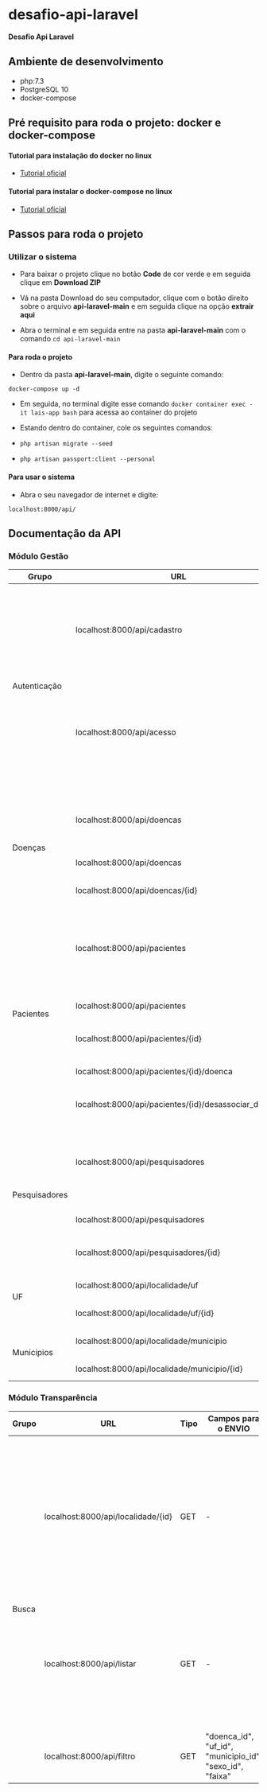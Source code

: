 # desafio-api-laravel

**Desafio Api Laravel**

## Ambiente de desenvolvimento

* php:7.3
* PostgreSQL 10
* docker-compose

## Pré requisito para roda o projeto: docker e docker-compose

#### Tutorial para instalação do docker no linux

* [Tutorial oficial](https://docs.docker.com/engine/install/ubuntu/)

#### Tutorial para instalar o docker-compose no linux

* [Tutorial oficial](https://docs.docker.com/compose/install/)

## Passos para roda o projeto

### Utilizar o sistema

* Para baixar o projeto clique no botão **Code** de cor verde e em seguida clique em **Download ZIP**

* Vá na pasta Download do seu computador, clique com o botão direito sobre o arquivo **api-laravel-main** e em seguida clique na opção **extrair aqui**

* Abra o terminal e em seguida entre na pasta **api-laravel-main** com o comando `cd api-laravel-main` 

#### Para roda o projeto

* Dentro da pasta **api-laravel-main**, digite o seguinte comando:

`docker-compose up -d`

* Em seguida, no terminal digite esse comando `docker container exec -it lais-app bash` para acessa ao container do projeto

* Estando dentro do container, cole os seguintes comandos:

* `php artisan migrate --seed`

* `php artisan passport:client --personal`

#### Para usar o sistema

* Abra o seu navegador de internet e digite: 

`localhost:8000/api/`

## Documentação da API

### Módulo Gestão

<table class="tg">
<thead>
    <tr>
    <th class="tg-0lax">Grupo</th>
        <th class="tg-0pky">URL</th>
        <th class="tg-0pky">Tipo</th>
        <th class="tg-0pky">Campos para o ENVIO</th>
        <th class="tg-0pky">Exemplo de Retorno JSON</th>
        <th class="tg-0lax">Descrição</th>
    </tr>
</thead>
<tbody>
    <tr>
        <td class="tg-0pky" rowspan="2">Autenticação</td>
        <td class="tg-0pky">localhost:8000/api/cadastro</td>
        <td class="tg-0pky">POST</td>
        <td class="tg-0pky">"name", "email", "password","password_confirmation"</td>
        <td class="tg-0lax">{
      "user": {
        "name": "Admin",
        "email": "admin@gmail.com",
        "updated_at": "2021-03-12T11:00:35.000000Z",
        "created_at": "2021-03-12T11:00:35.000000Z",
        "id": 1
      },
      "access_token": "eyJ0eXAiOiJKV1QiLC ..."
      }</td>
        <td class="tg-0lax">Cadastrando do usuário</td>
    </tr>
    <tr>
        <td class="tg-0pky">localhost:8000/api/acesso</td>
        <td class="tg-0pky">POST</td>
        <td class="tg-0pky">"email", "password"</td>
        <td class="tg-0lax">{
      "user": {
        "id": 1,
        "name": "Admin",
        "email": "admin@gmail.com",
        "email_verified_at": null,
        "created_at": "2021-03-12T11:00:35.000000Z",
        "updated_at": "2021-03-12T11:00:35.000000Z"
      },
      "access_token": "eyJ0eXAiOiJKV1QiLCJh..."
       }</td>
        <td class="tg-0lax">Login do usuário no sistema</td>
    </tr>
    <tr>
        <td class="tg-0pky" rowspan="3">Doenças</td>
        <td class="tg-0pky">localhost:8000/api/doencas</td>
        <td class="tg-0pky">GET</td>
        <td class="tg-0pky"> - </td>
        <td class="tg-0pky">{
          "doencas": [
            {
              "id": 1,
              "nome": "Anemia de Fanconi"
            },
            {
              "id": 2,
              "nome": "Anomalia de Ebstein"
            },
            {
              "id": 3,
              "nome": "Arterite de Takayasu"
        }, ... </td>
        <td class="tg-0pky">Listar doenças</td>
    </tr>
    <tr>
        <td class="tg-0pky">localhost:8000/api/doencas</td>
        <td class="tg-0pky">POST</td>
        <td class="tg-0pky">"nome"</td>
        <td class="tg-0pky">{
            "message": "Doença cadastrado!"
        }</td>
        <td class="tg-0pky">Cadastrando doença</td>
    </tr>
    <tr>
        <td class="tg-0pky">localhost:8000/api/doencas/{id}</td>
        <td class="tg-0pky">PUT</td>
        <td class="tg-0pky">"nome"</td>
        <td class="tg-0pky">{
            "message": "Atualização feita com sucesso!"
        }</td>
        <td class="tg-0pky">Atualização dados de uma doença</td>
    </tr>
    <tr>
        <td class="tg-0pky" rowspan="5">Pacientes</td>
        <td class="tg-0pky">localhost:8000/api/pacientes</td>
        <td class="tg-0pky">GET</td>
        <td class="tg-0pky"> - </td>
        <td class="tg-0pky">{
          "pacientes": [
            {
              "id": 1,
              "nome": "Pedro da Silva",
              "data_nascimento": "2002-01-01",
              "sus": "111112288233333",
              "uf_id": 11,
              "municipio_id": 110001,
              "sexo_id": 1,
              "doencas": []
            }
          ]
        }</td>
        <td class="tg-0pky">Listar os pacientes</td>
    </tr>
    <tr>
        <td class="tg-0pky">localhost:8000/api/pacientes</td>
        <td class="tg-0pky">POST</td>
        <td class="tg-0pky">"nome", "data_nascimento", "sus", "sexo_id", "uf_id","municipio_id"</td>
        <td class="tg-0pky">{
            "message": "Paciente cadastrado com sucesso!"
        }</td>
        <td class="tg-0pky">Cadastrando paciente</td>
    </tr>
    <tr>
        <td class="tg-0pky">localhost:8000/api/pacientes/{id}</td>
        <td class="tg-0pky">PUT</td>
        <td class="tg-0pky">"nome", "data_nascimento", "sus", "sexo_id", "uf_id","municipio_id"</td>
        <td class="tg-0pky">{
            "message": "Paciente Atualizado com sucesso!"
        }</td>
        <td class="tg-0pky">Atualizar os dados do paciente</td>
    </tr>
    <tr>
        <td class="tg-0pky">localhost:8000/api/pacientes/{id}/doenca</td>
        <td class="tg-0pky">POST</td>
        <td class="tg-0pky">"doencas"[]</td>
        <td class="tg-0pky">{
            "message": "Doenças associada ao paciente"
        }</td>
        <td class="tg-0pky">Associar doenças ao paciente</td>
    </tr>
    <tr>
        <td class="tg-0pky">localhost:8000/api/pacientes/{id}/desassociar_doenca</td>
        <td class="tg-0pky">POST</td>
        <td class="tg-0pky">"doencas"[]</td>
        <td class="tg-0pky">{
            "message": "Doenças desassociada do paciente."
        }</td>
        <td class="tg-0pky">Desassociar doenças ao paciente</td>
    </tr>
    <tr>
        <td class="tg-0pky" rowspan="3">Pesquisadores</td>
        <td class="tg-0pky">localhost:8000/api/pesquisadores</td>
        <td class="tg-0pky">GET</td>
        <td class="tg-0pky"> - </td>
        <td class="tg-0pky">{
          "pesquisadores": [
            {
              "id": 1,
              "nome": "João Guilherme Moura",
              "cpf": "11122233344",
              "data_nascimento": "2004-01-01",
              "uf_id": 11,
              "municipio_id": 110001,
              "sexo_id": 1
            }
          ]
        }</td>
        <td class="tg-0pky">Listas os pesquisadores</td>
    </tr>
    <tr>
        <td class="tg-0pky">localhost:8000/api/pesquisadores</td>
        <td class="tg-0pky">POST</td>
        <td class="tg-0pky">"nome","data_nascimento","cpf","sexo_id","uf_id",
	"municipio_id"</td>
        <td class="tg-0pky">{
            "message": "Pesquisador cadastrado com sucesso!"
        }</td>
        <td class="tg-0pky">Cadastrando Pesquisador</td>
    </tr>
    <tr>
        <td class="tg-0pky">localhost:8000/api/pesquisadores/{id}</td>
        <td class="tg-0pky">PUT</td>
        <td class="tg-0pky">"nome","data_nascimento","cpf","sexo_id","uf_id",
	"municipio_id"</td>
        <td class="tg-0pky">{
            "message": "Pesquisador cadastrado com sucesso!"
        }</td>
        <td class="tg-0pky">Atualizando dados do Pesquisador</td>
    </tr>
    <tr>
        <td class="tg-0pky" rowspan="2">UF</td>
        <td class="tg-0pky">localhost:8000/api/localidade/uf</td>
        <td class="tg-0pky">POST</td>
        <td class="tg-0pky">"nome","sigla"</td>
        <td class="tg-0pky">{
          "message": "Uf cadastrado com sucesso!"
        }</td>
        <td class="tg-0pky">Cadastrar UF</td>
    </tr>
    <tr>
        <td class="tg-0pky">localhost:8000/api/localidade/uf/{id}</td>
        <td class="tg-0pky">PUT</td>
        <td class="tg-0pky">"nome","sigla"</td>
        <td class="tg-0pky">{
          "message": "Uf atualizada com sucesso!"
        }</td>
        <td class="tg-0pky">Atualizar UF</td>
    </tr>
    <tr>
        <td class="tg-0pky" rowspan="2">Municipios</td>
        <td class="tg-0pky">localhost:8000/api/localidade/municipio</td>
        <td class="tg-0pky">POST</td>
        <td class="tg-0pky">"nome","uf_id"</td>
        <td class="tg-0pky">{
          "message": "Municipio cadastrado com sucesso!"
        }</td>
        <td class="tg-0pky">Cadastrando Municipio</td>
    </tr>
    <tr>
        <td class="tg-0pky">localhost:8000/api/localidade/municipio/{id}</td>
        <td class="tg-0pky">PUT</td>
        <td class="tg-0pky">"nome","uf_id"</td>
        <td class="tg-0pky">{
          "message": "Municipio atualizada com sucesso!"
        }</td>
        <td class="tg-0pky">Atualizar Municipio</td>
    </tr>
</tbody>
</table>

### Módulo Transparência

<table class="tg">
<thead>
    <tr>
    <th class="tg-0lax">Grupo</th>
        <th class="tg-0pky">URL</th>
        <th class="tg-0pky">Tipo</th>
        <th class="tg-0pky">Campos para o ENVIO</th>
        <th class="tg-0pky">Exemplo de Retorno JSON</th>
        <th class="tg-0lax">Descrição</th>
    </tr>
</thead>
<tbody>
    <tr>
        <td class="tg-0pky" rowspan="3">Busca</td>
        <td class="tg-0pky">localhost:8000/api/localidade/{id}</td>
        <td class="tg-0pky">GET</td>
        <td class="tg-0pky"> - </td>
        <td class="tg-0pky">{
          "municipios": [
            {
              "id": 11,
              "nome": "Rondônia",
              "sigla": "RO",
              "municipios": [
                {
                  "id": 110001,
                  "nome": "Alta Floresta D'Oeste",
                  "uf_id": 11
                },
                {
                  "id": 110037,
                  "nome": "Alto Alegre dos Parecis",
                  "uf_id": 11
                }, ...
        </td>
        <td class="tg-0pky">Lista UF ou exibir uma UF e seus Municipios</td>
    </tr>
    <tr>
        <td class="tg-0pky">localhost:8000/api/listar</td>
        <td class="tg-0pky">GET</td>
        <td class="tg-0pky"> - </td>
        <td class="tg-0pky"> "sexos": [
        {
          "id": 1,
          "nome": "M"
        },
        {
          "id": 2,
          "nome": "F"
        }
      ],
      "faixa": [
        {
          "1": "00-18",
          "2": "19-25",
          "3": "26-35",
          "4": "36-50",
          "5": "51-60",
          "6": "60-70",
          "7": "70-80",
          "8": "80-100"
        }
      ]</td>
        <td class="tg-0pky">Lista dados que serião apresentado dentro de um select (doenças, sexos, faixas)</td>
    </tr>
    <tr>
        <td class="tg-0pky">localhost:8000/api/filtro</td>
        <td class="tg-0pky">GET</td>
        <td class="tg-0pky">"doenca_id", "uf_id", "municipio_id", "sexo_id", "faixa"</td>
        <td class="tg-0pky">{
          "pacientes_qtd": 1
        }</td>
        <td class="tg-0pky">Listar a quantidade de parciete baseado no filtro</td>
    </tr>
<tbody>
</table>
